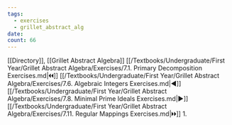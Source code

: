 ```yaml
---
tags:
  - exercises
  - grillet_abstract_alg
date:
count: 66
---
```

[[Directory]], [[Grillet Abstract Algebra]]
[[/Textbooks/Undergraduate/First Year/Grillet Abstract Algebra/Exercises/7.1. Primary Decomposition Exercises.md|🞀🞀]] [[/Textbooks/Undergraduate/First Year/Grillet Abstract Algebra/Exercises/7.6. Algebraic Integers Exercises.md|◀]] [[/Textbooks/Undergraduate/First Year/Grillet Abstract Algebra/Exercises/7.8. Minimal Prime Ideals Exercises.md|▶]] [[/Textbooks/Undergraduate/First Year/Grillet Abstract Algebra/Exercises/7.11. Regular Mappings Exercises.md|🞂🞂]]
1. 